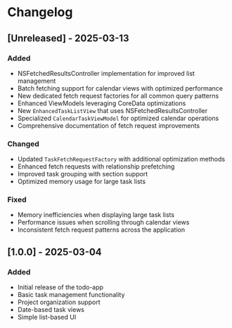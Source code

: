 # Changelog

## [Unreleased] - 2025-03-13

### Added
- NSFetchedResultsController implementation for improved list management
- Batch fetching support for calendar views with optimized performance
- New dedicated fetch request factories for all common query patterns
- Enhanced ViewModels leveraging CoreData optimizations
- New `EnhancedTaskListView` that uses NSFetchedResultsController
- Specialized `CalendarTaskViewModel` for optimized calendar operations
- Comprehensive documentation of fetch request improvements

### Changed
- Updated `TaskFetchRequestFactory` with additional optimization methods
- Enhanced fetch requests with relationship prefetching
- Improved task grouping with section support
- Optimized memory usage for large task lists

### Fixed
- Memory inefficiencies when displaying large task lists
- Performance issues when scrolling through calendar views
- Inconsistent fetch request patterns across the application

## [1.0.0] - 2025-03-04

### Added
- Initial release of the todo-app
- Basic task management functionality
- Project organization support
- Date-based task views
- Simple list-based UI
